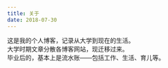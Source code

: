 ```yaml
---
title: 关于
date: 2018-07-30
---
```


这是我的个人博客，记录从大学到现在的生活。  
大学时期文章分散各博客网站，现迁移过来。  
毕业后的，基本上是流水账——包括工作、生活、育儿等。  

